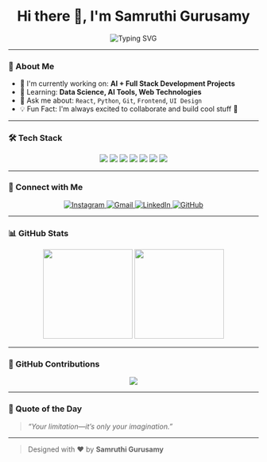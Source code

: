 <h1 align="center">Hi there 👋, I'm Samruthi Gurusamy</h1>

<p align="center">
  <img src="https://readme-typing-svg.herokuapp.com?font=Fira+Code&size=24&pause=1000&center=true&vCenter=true&width=435&lines=Full+Stack+Developer+%2B+AI+Learner;Learning+Data+Science+%F0%9F%92%BB;Passionate+about+Building+and+Designing+UIs+%F0%9F%9A%80" alt="Typing SVG" />
</p>

---

### 🌟 About Me

- 🔭 I'm currently working on: **AI + Full Stack Development Projects**
- 🧠 Learning: **Data Science, AI Tools, Web Technologies**
- 💬 Ask me about: `React`, `Python`, `Git`, `Frontend`, `UI Design`
- 💡 Fun Fact: I'm always excited to collaborate and build cool stuff 🚀

---

### 🛠️ Tech Stack
<p align="center">
  <img src="https://img.shields.io/badge/Python-3776AB?style=for-the-badge&logo=python&logoColor=white"/>
  <img src="https://img.shields.io/badge/HTML5-E34F26?style=for-the-badge&logo=html5&logoColor=white"/>
  <img src="https://img.shields.io/badge/CSS3-1572B6?style=for-the-badge&logo=css3&logoColor=white"/>
  <img src="https://img.shields.io/badge/JavaScript-F7DF1E?style=for-the-badge&logo=javascript&logoColor=black"/>
  <img src="https://img.shields.io/badge/React-20232A?style=for-the-badge&logo=react&logoColor=61DAFB"/>
  <img src="https://img.shields.io/badge/Tailwind_CSS-38B2AC?style=for-the-badge&logo=tailwind-css&logoColor=white"/>
  <img src="https://img.shields.io/badge/MySQL-00758F?style=for-the-badge&logo=mysql&logoColor=white"/>
</p>

---

### 🔗 Connect with Me

<p align="center">
  <a href="https://www.instagram.com/samruuzzz?igsh=MWIycjljNjI4bzM1OQ==" target="_blank">
    <img alt="Instagram" src="https://img.shields.io/badge/Instagram-E4405F?style=for-the-badge&logo=instagram&logoColor=white" />
  </a>
  <a href="mailto:samruthigurusamy@gmail.com">
    <img alt="Gmail" src="https://img.shields.io/badge/Gmail-D14836?style=for-the-badge&logo=gmail&logoColor=white" />
  </a>
  <a href="https://www.linkedin.com/in/samruthi-gurusamy-423381374">
    <img alt="LinkedIn" src="https://img.shields.io/badge/LinkedIn-blue?style=for-the-badge&logo=linkedin&logoColor=white" />
  </a>
  <a href="https://github.com/samruthi-lab">
    <img alt="GitHub" src="https://img.shields.io/badge/GitHub-000?style=for-the-badge&logo=github&logoColor=white" />
  </a>
</p>

---

### 📊 GitHub Stats

<p align="center">
  <img src="https://github-readme-stats.vercel.app/api?username=samruthi-lab&show_icons=true&theme=radical" height="180"/>
  <img src="https://github-readme-stats.vercel.app/api/top-langs/?username=samruthi-lab&layout=compact&theme=radical" height="180"/>
</p>

---

### 🧩 GitHub Contributions

<p align="center">
  <img src="https://github-readme-activity-graph.vercel.app/graph?username=samruthi-lab&bg_color=1f1f1f&color=00ffb3&line=00ffd5&point=ffffff&area=true&hide_border=true" />
</p>

---

### 💖 Quote of the Day

> *“Your limitation—it’s only your imagination.”*

---

> Designed with ❤️ by **Samruthi Gurusamy**
